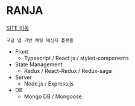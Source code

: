 # RANJA

<a href="https://ranja-app.herokuapp.com/">SITE 이동</a>

    구글 맵 기반 채팅 메신저 플랫폼

- Front
  - Typescript / React.js / styled-components
- State Management
  - Redux / React-Redux / Redux-saga
- Server
  - Node.js / Express.js
- DB
  - Mongo DB / Mongoose
